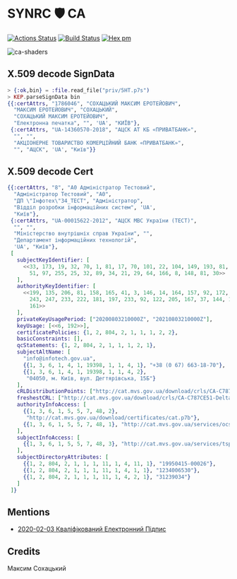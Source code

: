 # SYNRC 🛡️ CA

[![Actions Status](https://github.com/synrc/ca/workflows/mix/badge.svg)](https://github.com/synrc/ca/actions)
[![Build Status](https://travis-ci.com/synrc/ca.svg?branch=master)](https://travis-ci.com/synrc/ca)
[![Hex pm](http://img.shields.io/hexpm/v/ca.svg?style=flat)](https://hex.pm/packages/ca)

![ca-shaders](https://github.com/synrc/ca/assets/144776/f8f9c280-9442-443e-a2be-7d610a1a7815)

## X.509 decode SignData

```elixir
> {:ok,bin} = :file.read_file("priv/5HT.p7s")
> KEP.parseSignData bin
{{:certAttrs, "1786046", "СОХАЦЬКИЙ МАКСИМ ЕРОТЕЙОВИЧ",
  "МАКСИМ ЕРОТЕЙОВИЧ", "СОХАЦЬКИЙ",
  "СОХАЦЬКИЙ МАКСИМ ЕРОТЕЙОВИЧ",
  "Електронна печатка", "", 'UA', "КИЇВ"},
 {:certAttrs, "UA-14360570-2018", "АЦСК АТ КБ «ПРИВАТБАНК»",
  "", "",
  "АКЦІОНЕРНЕ ТОВАРИСТВО КОМЕРЦІЙНИЙ БАНК «ПРИВАТБАНК»",
  "", "АЦСК", 'UA', "Київ"}}
```

## X.509 decode Cert

```elixir
{{:certAttrs, "8", "А0 Адміністратор Тестовий",
  "Адміністратор Тестовий", "А0",
  "ДП \"Інфотех\"34_ТЕСТ", "Адміністратор",
  "Відділ розробки інформаційних систем", 'UA',
  "Київ"},
 {:certAttrs, "UA-00015622-2012", "АЦСК МВС України (ТЕСТ)",
  "", "",
  "Міністерство внутрішніх справ України", "",
  "Департамент інформаційних технологій",
  'UA', "Київ"},
 [
   subjectKeyIdentifier: [
     <<33, 173, 19, 32, 70, 1, 81, 17, 70, 101, 22, 104, 149, 193, 81, 68, 44,
       51, 97, 255, 25, 32, 89, 34, 21, 29, 64, 166, 8, 148, 81, 30>>
   ],
   authorityKeyIdentifier: [
     <<199, 135, 206, 81, 158, 165, 41, 3, 146, 14, 164, 157, 92, 172, 74, 104,
       243, 247, 233, 222, 181, 197, 233, 92, 122, 205, 167, 37, 144, 171, 44,
       161>>
   ],
   privateKeyUsagePeriod: ["20200803210000Z", "20210803210000Z"],
   keyUsage: [<<6, 192>>],
   certificatePolicies: {1, 2, 804, 2, 1, 1, 1, 2, 2},
   basicConstraints: [],
   qcStatements: {1, 2, 804, 2, 1, 1, 1, 2, 1},
   subjectAltName: [
     "info@infotech.gov.ua",
     {{1, 3, 6, 1, 4, 1, 19398, 1, 1, 4, 1}, "+38 (0 67) 663-18-70"},
     {{1, 3, 6, 1, 4, 1, 19398, 1, 1, 4, 2},
      "04050, м. Київ, вул. Дегтярівська, 15Б"}
   ],
   cRLDistributionPoints: ["http://cat.mvs.gov.ua/download/crls/CA-C787CE51-Full.crl"],
   freshestCRL: ["http://cat.mvs.gov.ua/download/crls/CA-C787CE51-Delta.crl"],
   authorityInfoAccess: [
     {{1, 3, 6, 1, 5, 5, 7, 48, 2},
      "http://cat.mvs.gov.ua/download/certificates/cat.p7b"},
     {{1, 3, 6, 1, 5, 5, 7, 48, 1}, "http://cat.mvs.gov.ua/services/ocsp/"}
   ],
   subjectInfoAccess: [
     {{1, 3, 6, 1, 5, 5, 7, 48, 3}, "http://cat.mvs.gov.ua/services/tsp/"}
   ],
   subjectDirectoryAttributes: [
     {{1, 2, 804, 2, 1, 1, 1, 11, 1, 4, 11, 1}, "19950415-00026"},
     {{1, 2, 804, 2, 1, 1, 1, 11, 1, 4, 1, 1}, "1234006530"},
     {{1, 2, 804, 2, 1, 1, 1, 11, 1, 4, 2, 1}, "31239034"}
   ]
 ]}
```

## Mentions

* <a href="https://tonpa.guru/stream/2020/2020-02-03%20%D0%9A%D0%B2%D0%B0%D0%BB%D1%96%D1%84%D1%96%D0%BA%D0%BE%D0%B2%D0%B0%D0%BD%D0%B8%D0%B9%20%D0%95%D0%BB%D0%B5%D0%BA%D1%82%D1%80%D0%BE%D0%BD%D0%BD%D0%B8%D0%B9%20%D0%9F%D1%96%D0%B4%D0%BF%D0%B8%D1%81.htm">2020-02-03 Кваліфікований Електронний Підпис</a>

## Credits

Максим Сохацький
